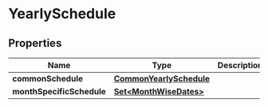 

# YearlySchedule


## Properties

Name | Type | Description | Notes
------------ | ------------- | ------------- | -------------
**commonSchedule** | [**CommonYearlySchedule**](CommonYearlySchedule.md) |  |  [optional]
**monthSpecificSchedule** | [**Set&lt;MonthWiseDates&gt;**](MonthWiseDates.md) |  |  [optional]



